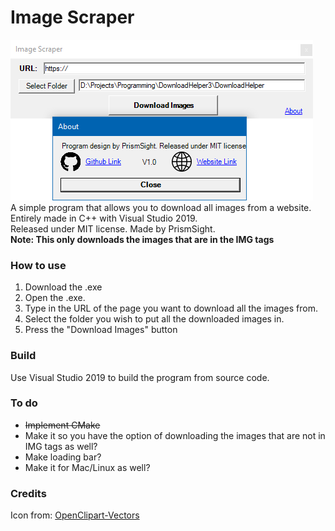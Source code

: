 # Image Scraper
![Image Scraper Program](img/ProgramDisplay.png)<br/>
A simple program that allows you to download all images from a website. Entirely made in C++ with Visual Studio 2019.<br/>
Released under MIT license. Made by PrismSight.<br/>
**Note: This only downloads the images that are in the IMG tags**

### How to use
1. Download the .exe
2. Open the .exe.
3. Type in the URL of the page you want to download all the images from.
4. Select the folder you wish to put all the downloaded images in.
5. Press the "Download Images" button

### Build
Use Visual Studio 2019 to build the program from source code.

### To do
* ~~Implement CMake~~
* Make it so you have the option of downloading the images that are not in IMG tags as well?
* Make loading bar?
* Make it for Mac/Linux as well?

### Credits
Icon from: [OpenClipart-Vectors](https://pixabay.com/vectors/arrows-down-download-red-glossy-147745/)